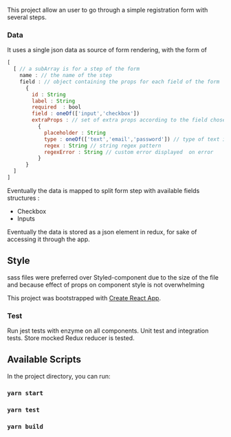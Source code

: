 This project allow an user to go through a simple registration form with several steps.

### Data

It uses a single json data as source of form rendering, with the form of
``` js
[
  [ // a subArray is for a step of the form
    name : // the name of the step
    field : // object containing the props for each field of the form
      {
        id : String
        label : String
        required  : bool
        field : oneOf(['input','checkbox'])
        extraProps : // set of extra props according to the field chosen
          {
            placeholder : String
            type : oneOf(['text','email','password']) // type of text input
            regex : String // string regex pattern
            regexError : String // custom error displayed  on error
          }
      }
  ]
]
```
Eventually the data is mapped to split form step with available fields structures :
- Checkbox
- Inputs


Eventually the data is stored as a json element in redux, for sake of accessing it through the app.

## Style
sass files were preferred over Styled-component due to the size of the file and because effect of props on component style is not overwhelming

This project was bootstrapped with [Create React App](https://github.com/facebook/create-react-app).

### Test
Run jest tests with enzyme on all components.
Unit test and integration tests. Store mocked
Redux reducer is tested.

## Available Scripts

In the project directory, you can run:

### `yarn start`

### `yarn test`

### `yarn build`

